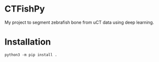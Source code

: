 # CTFishPy

My project to segment zebrafish bone from uCT data using deep learning.

# Installation

```
python3 -m pip install .
```
